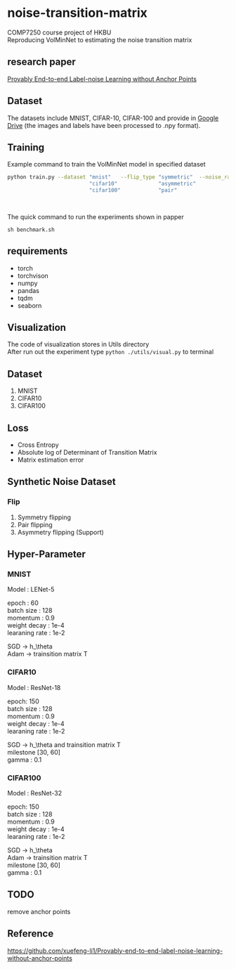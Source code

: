 # noise-transition-matrix
COMP7250 course project of HKBU   
Reproducing VolMinNet to estimating the noise transition matrix   

## research paper  
[Provably End-to-end Label-noise Learning without Anchor Points](https://arxiv.org/abs/2102.02400)

## Dataset
The datasets include MNIST, CIFAR-10, CIFAR-100 and  provide in [Google Drive](https://drive.google.com/drive/folders/1OYsRH9x37LQhbmGNv-1Ao1iYTHQN8W7F?usp=sharing) 
(the images and labels have been processed to .npy format).


## Training
Example command to train the VolMinNet model in specified dataset
```bash
python train.py --dataset "mnist"   --flip_type "symmetric"  --noise_rate 0.2 --device  0
                          "cifar10"             "asymmetric"                           "cpu"
                          "cifar100"            "pair"                                
                                                                         
                                                                    
```
The quick command to run the experiments shown in papper
```commandline
sh benchmark.sh
```
## requirements
- torch
- torchvison
- numpy
- pandas
- tqdm
- seaborn

## Visualization
The code of visualization stores in Utils directory  
After run out the experiment type  ``python ./utils/visual.py`` to terminal

## Dataset
1. MNIST
2. CIFAR10
3. CIFAR100

## Loss
- Cross Entropy
- Absolute log of Determinant of Transition Matrix
- Matrix estimation error

## Synthetic Noise Dataset
### Flip
1. Symmetry flipping
2. Pair flipping
3. Asymmetry flipping (Support)


## Hyper-Parameter
### MNIST
Model : LENet-5

epoch : 60  
batch size : 128  
momentum : 0.9  
weight decay : 1e-4  
learaning rate : 1e-2  

SGD -> h_\theta  
Adam -> trainsition matrix T  


### CIFAR10
Model : ResNet-18  

epoch: 150  
batch size : 128  
momentum : 0.9  
weight decay : 1e-4  
learaning rate : 1e-2  

SGD -> h_\theta and trainsition matrix T  
milestone [30, 60]  
gamma : 0.1

### CIFAR100
Model : ResNet-32 

epoch: 150  
batch size : 128  
momentum : 0.9  
weight decay : 1e-4  
learaning rate : 1e-2  

SGD  -> h_\theta  
Adam  -> trainsition matrix T     
milestone [30, 60]  
gamma : 0.1

## TODO
remove anchor points

## Reference
https://github.com/xuefeng-li1/Provably-end-to-end-label-noise-learning-without-anchor-points